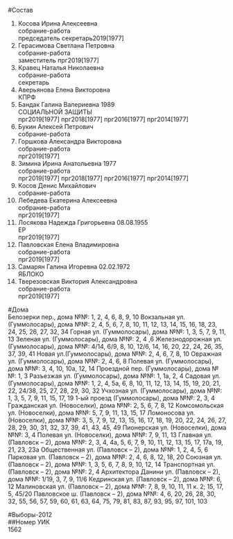 #Состав  
1. Косова Ирина Алексеевна  
    собрание-работа  
    председатель секретарь2019[1977]  
2. Герасимова Светлана Петровна  
    собрание-работа  
    заместитель прг2019[1977]  
3. Кравец Наталья Николаевна  
    собрание-работа  
    секретарь  
4. Аверьянова Елена Викторовна  
    КПРФ  
5. Бандак Галина Валериевна 1989  
    СОЦИАЛЬНОЙ ЗАЩИТЫ  
    прг2019[1977] прг2018[1977] прг2016[1977] прг2014[1977]  
6. Букин Алексей Петрович  
    собрание-работа  
7. Горшкова Александра Викторовна  
    собрание-работа  
    прг2019[1977]  
8. Зимина Ирина Анатольевна 1977  
    собрание-работа  
    прг2019[1977] прг2018[1977] прг2016[1977] прг2014[1977]  
9. Косов Денис Михайлович  
    собрание-работа  
10. Лебедева Екатерина Алексеевна  
    собрание-работа  
    прг2019[1977]  
11. Лосякова Надежда Григорьевна 08.08.1955  
    ЕР  
    прг2019[1977]  
12. Павловская Елена Владимировна  
    собрание-работа  
    прг2019[1977]  
13. Самарян Галина Игоревна 02.02.1972  
    ЯБЛОКО  
14. Тверезовская Виктория Александровна  
    собрание-работа  
    прг2019[1977]  
  
#Дома  
Белозерки пер., дома №№: 1, 2, 4, 6, 8, 9, 10 Вокзальная ул. (Гуммолосары), дома №№: 2, 4, 5, 6, 7, 8, 10, 11, 12, 13, 14, 15, 16, 18, 23, 24, 25, 26, 27, 32, 34 Горная ул. (Гуммолосары), дома №№: 1, 3, 5, 7, 9, 11, 13 Зеленая ул. (Гуммолосары), дома №№: 2, 4 ,6 Железнодорожная ул. (Гуммолосары), дома №№: 4/14, 6/9, 8, 10, 12/6, 14, 16, 20, 22, 24, 26, 35, 37, 39, 41 Новая ул.(Гуммолосары), дома №№: 2, 4, 6, 7, 8, 10 Овражная ул. (Гуммолосары), дома №№: 2, 4, 6, 8 Полевая ул. (Гуммолосары), дома №№: 3, 4, 10, 10а, 12, 14 Проездной пер. (Гуммолосары), дома №№: 1, 3 Разъезжая ул. (Гуммолосары), дома №№: 1, 1а, 2, 4 Садовая ул. (Гуммолосары), дома №№: 1, 2, 4, 5а, 6, 8, 10, 11, 12, 13, 14, 15, 19, 20, 21, 22, 24/38, 25, 27, 28, 29, 30, 32 Учхозная ул. (Гуммолосары), дома №№: 1, 3, 5, 7, 9, 11, 15, 17, 19 1-ый проезд (Гуммолосары), дома №№: 2, 3, 4 Гражданская ул. (Новоселки), дома №№: 2, 5, 6, 7, 8, 12 Комсомольская ул. (Новоселки), дома №№: 5, 7, 9, 11, 13, 15, 17  Ломоносова ул. (Новоселки), дома №№: 3, 5, 7, 9, 12, 13, 15, 16, 17, 18, 19, 20, 22, 24, 26, 27, 28, 29, 30, 31, 32, 37, 39, 41, 43, 45, 49 Пионерская ул. (Новоселки), дома №№: 3, 4 Полевая ул. (Новоселки), дома №№: 7, 9, 11, 13 Главная ул. (Павловск – 2), дома №№: 2, 3, 4, 4а, 5, 6, 7, 9, 10, 11, 12, 13, 15, 17, 17а, 19, 21, 23, 23а Общественная ул. (Павловск – 2), дома №№: 1, 2, 4, 5, 6 Парковая ул. (Павловск – 2), дома №№: 2, 4, 6, 8, 12, 18, 20 Союзная ул. (Павловск – 2), дома №№: 1, 3, 5, 6, 7, 8, 9, 10, 12, 14 Транспортная ул. (Павловск – 2), дома №№: 2, 4 Архитектора Данини ул. (Павловск – 2), дома №№: 1/19, 3, 7, 9, 11/6 Кедринская ул. (Павловск – 2), дома №№: 6, 12 Малиновская ул. (Павловск – 2), дома №№: 7, 8, 9, 10, 11, 11 к. 2; 15, 17, 5, 45/20 Павловское ш. (Павловск – 2), дома №№: 4, 6, 20, 26, 28, 30, 32, 55, 56, 57, 59, 60, 61, 63, 64, 75, 79, 81, 83, 87, 93, 95, 97, 101, 103  
  
#Выборы-2012  
##Номер УИК  
1562  
